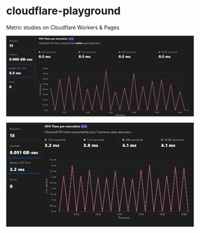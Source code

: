 # cloudflare-playground

Metric studies on Cloudflare Workers & Pages

![worker](images/worker-native.png)

![pages/functions](images/pages-native.png)
